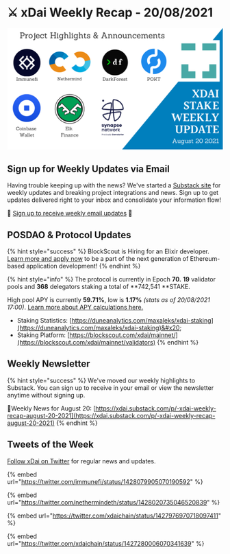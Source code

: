 # ⚔️ xDai Weekly Recap - 20/08/2021

![](<../../../../.gitbook/assets/weekly-update (5).png>)

## Sign up for Weekly Updates via Email

Having trouble keeping up with the news? We've started a [Substack site](https://xdai.substack.com) for weekly updates and breaking project integrations and news. Sign up to get updates delivered right to your inbox and consolidate your information flow!

💌 [Sign up to receive weekly email updates](https://xdai.substack.com) ​💌‌‌

## POSDAO & Protocol Updates <a href="posdao-and-protocol-updates" id="posdao-and-protocol-updates"></a>

{% hint style="success" %}
BlockScout is Hiring for an Elixir developer. [Learn more and apply now](https://app.gitbook.com/@poa/s/xdai/careers-1/elixir-developer-blockscout) to be a part of the next generation of Ethereum-based application development!
{% endhint %}

{% hint style="info" %}
The protocol is currently in Epoch **70.** **19** validator pools and **368** delegators staking a total of **742,541 **STAKE.

High pool APY is currently **59.71%**, low is **1.17%** _(stats as of 20/08/2021 17:00)_. [Learn more about APY calculations here.](../../../faqs/public-staking-validators-and-delegators.md#what-is-apy-annual-percentage-yield)​

* Staking Statistics: [https://duneanalytics.com/maxaleks/xdai-staking](https://duneanalytics.com/maxaleks/xdai-staking)​&#x20;
* Staking Platform: [https://blockscout.com/xdai/mainnet/](https://blockscout.com/xdai/mainnet/validators)​‌
{% endhint %}

## Weekly Newsletter <a href="weekly-newsletter" id="weekly-newsletter"></a>

{% hint style="success" %}
We've moved our weekly highlights to Substack. You can sign up to receive in your email or view the newsletter anytime without signing up.

📰Weekly News for August 20: ‌[https://xdai.substack.com/p/-xdai-weekly-recap-august-20-2021](https://xdai.substack.com/p/-xdai-weekly-recap-august-20-2021)
{% endhint %}

## Tweets of the Week <a href="tweets-of-the-week" id="tweets-of-the-week"></a>

​[Follow xDai on Twitter](https://twitter.com/xdaichain) for regular news and updates.

{% embed url="https://twitter.com/immunefi/status/1428079905070190592" %}

{% embed url="https://twitter.com/nethermindeth/status/1428020735046520839" %}

{% embed url="https://twitter.com/xdaichain/status/1427976970718097411" %}

{% embed url="https://twitter.com/xdaichain/status/1427280006070341639" %}

